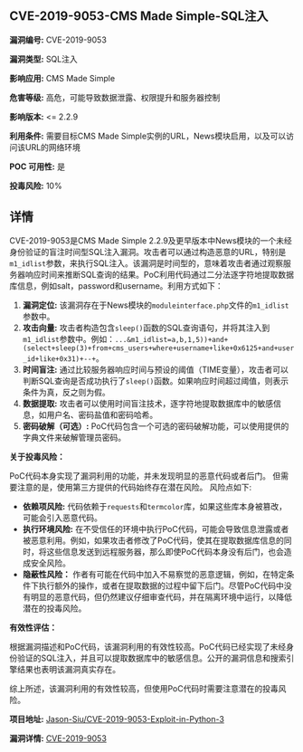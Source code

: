## CVE-2019-9053-CMS Made Simple-SQL注入

**漏洞编号:** CVE-2019-9053

**漏洞类型:** SQL注入

**影响应用:** CMS Made Simple

**危害等级:** 高危，可能导致数据泄露、权限提升和服务器控制

**影响版本:** <= 2.2.9

**利用条件:** 需要目标CMS Made Simple实例的URL，News模块启用，以及可以访问该URL的网络环境

**POC 可用性:** 是

**投毒风险:** 10%

## 详情

CVE-2019-9053是CMS Made Simple 2.2.9及更早版本中News模块的一个未经身份验证的盲注时间型SQL注入漏洞。攻击者可以通过构造恶意的URL，特别是`m1_idlist`参数，来执行SQL注入。该漏洞是时间型的，意味着攻击者通过观察服务器响应时间来推断SQL查询的结果。PoC利用代码通过二分法逐字符地提取数据库信息，例如salt，password和username。利用方式如下：

1.  **漏洞定位:** 该漏洞存在于News模块的`moduleinterface.php`文件的`m1_idlist`参数中。
2.  **攻击向量:** 攻击者构造包含`sleep()`函数的SQL查询语句，并将其注入到`m1_idlist`参数中。例如：`...&m1_idlist=a,b,1,5))+and+(select+sleep(3)+from+cms_users+where+username+like+0x6125+and+user_id+like+0x31)+--+`。
3.  **时间盲注:** 通过比较服务器响应时间与预设的阈值（TIME变量），攻击者可以判断SQL查询是否成功执行了`sleep()`函数。如果响应时间超过阈值，则表示条件为真，反之则为假。
4.  **数据提取:** 攻击者可以使用时间盲注技术，逐字符地提取数据库中的敏感信息，如用户名、密码盐值和密码哈希。
5.  **密码破解（可选）:** PoC代码包含一个可选的密码破解功能，可以使用提供的字典文件来破解管理员密码。

**关于投毒风险：**

PoC代码本身实现了漏洞利用的功能，并未发现明显的恶意代码或者后门。 但需要注意的是，使用第三方提供的代码始终存在潜在风险。 风险点如下:
*   **依赖项风险:** 代码依赖于`requests`和`termcolor`库，如果这些库本身被篡改，可能会引入恶意代码。
*   **执行环境风险:** 在不受信任的环境中执行PoC代码，可能会导致信息泄露或者被恶意利用。例如，如果攻击者修改了PoC代码，使其在提取数据库信息的同时，将这些信息发送到远程服务器，那么即使PoC代码本身没有后门，也会造成安全风险。
*   **隐蔽性风险：** 作者有可能在代码中加入不易察觉的恶意逻辑，例如，在特定条件下执行额外的操作，或者在提取数据的过程中留下后门。尽管PoC代码中没有明显的恶意代码，但仍然建议仔细审查代码，并在隔离环境中运行，以降低潜在的投毒风险。

**有效性评估：**

根据漏洞描述和PoC代码，该漏洞利用的有效性较高。PoC代码已经实现了未经身份验证的SQL注入，并且可以提取数据库中的敏感信息。公开的漏洞信息和搜索引擎结果也表明该漏洞真实存在。

综上所述，该漏洞利用的有效性较高，但使用PoC代码时需要注意潜在的投毒风险。

**项目地址:** [Jason-Siu/CVE-2019-9053-Exploit-in-Python-3](https://github.com/Jason-Siu/CVE-2019-9053-Exploit-in-Python-3)

**漏洞详情:** [CVE-2019-9053](https://nvd.nist.gov/vuln/detail/CVE-2019-9053)